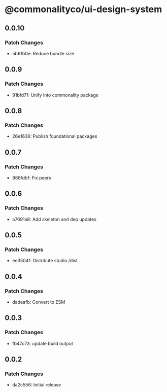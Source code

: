 # @commonalityco/ui-design-system

## 0.0.10

### Patch Changes

- 5b61b0e: Reduce bundle size

## 0.0.9

### Patch Changes

- 91bfd71: Unify into commonality package

## 0.0.8

### Patch Changes

- 26e1636: Publish foundational packages

## 0.0.7

### Patch Changes

- 986fdbf: Fix peers

## 0.0.6

### Patch Changes

- a7691a8: Add skeleton and dep updates

## 0.0.5

### Patch Changes

- ee3504f: Distribute studio /dist

## 0.0.4

### Patch Changes

- dadeafb: Convert to ESM

## 0.0.3

### Patch Changes

- fb47c73: update build output

## 0.0.2

### Patch Changes

- da2c556: Initial release
